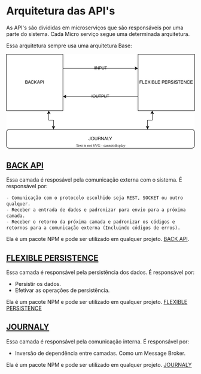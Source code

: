 # Arquitetura das API's

As API's são divididas em microserviços que são responsáveis por uma parte do sistema.
Cada Micro serviço segue uma determinada arquitetura.

Essa arquitetura sempre usa uma arquitetura Base:

![Arquitetura](https://raw.githubusercontent.com/alphasistemas/aPIDoc/main/images/base.svg)

## [BACK API](https://github.com/Judahh/backAPI)

Essa camada é resposável pela comunicação externa com o sistema. É responsável por:

    - Comunicação com o protocolo escolhido seja REST, SOCKET ou outro qualquer.
    - Receber a entrada de dados e padronizar para envio para a próxima camada.
    - Receber o retorno da próxima camada e padronizar os códigos e retornos para a comunicação externa (Incluindo códigos de erros).

Ela é um pacote NPM e pode ser utilizado em qualquer projeto. [BACK API](https://github.com/Judahh/backAPI).

## [FLEXIBLE PERSISTENCE](https://github.com/Judahh/flexiblePersistence)

Essa camada é responsável pela persistência dos dados. É responsável por:

- Persistir os dados.
- Efetivar as operações de persistência.

Ela é um pacote NPM e pode ser utilizado em qualquer projeto. [FLEXIBLE PERSISTENCE](https://github.com/Judahh/flexiblePersistence)

## [JOURNALY](https://github.com/Judahh/journaly)

Essa camada é responsável pela comunicação interna. É responsável por:

- Inversão de dependência entre camadas. Como um Message Broker.

Ela é um pacote NPM e pode ser utilizado em qualquer projeto. [JOURNALY](https://github.com/Judahh/journaly)
